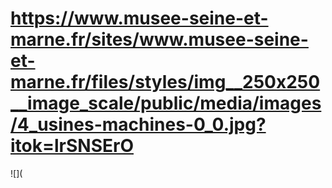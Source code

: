 # https://www.musee-seine-et-marne.fr/sites/www.musee-seine-et-marne.fr/files/styles/img__250x250__image_scale/public/media/images/4_usines-machines-0_0.jpg?itok=lrSNSErO

![](
